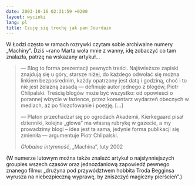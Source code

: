 ```yaml
---
date: 2003-10-16 02:31:59 +0200
layout: wycinki
lang: pl
title: Czuję się trochę jak pan Jourdain
---
```


W Łodzi często w ramach rozrywki czytam sobie archiwalne numery „Machiny”. Dziś ~rano Marta woła mnie z wanny, idę zobaczyć co tam znalazła, patrzę na wskazany artykuł…

> — Blog to forma prezentacji pewnych treści. Najświeższe zapiski znajdują się u góry, starsze niżej, do każdego odwołać się można linkiem bezpośrednim, każdy opatrzony jest datą i godziną, choć i to nie jest żelazną zasadą — definiuje autor jednego z blogów, Piotr Chlipalski. Treścią blogów może być wszystko: od opowieści o porannej wizycie w łazience, przez komentarz wydarzeń obecnych w mediach, aż po filozofowanie i poezję. […]
>
> — Platon przechadzał się po ogrodach Akademii, Kierkegaard pisał dzienniki, kolejna „głowa” ma własną rubrykę w gazecie, a my prowadzimy blogi – idea jest ta sama, jedynie forma publikacji się zmieniła — argumentuje Piotr Chlipalski.
>
> <cite>Globalna intymność</cite>, „Machina”, luty 2002

(W numerze lutowym można także znaleźć artykuł o najsłynniejszych groupies wszech czasów oraz jednozdaniową zapowiedź pewnego znanego filmu: „drużyna pod przywództwem hobbita Troda Begginsa wyrusza na niebezpieczną wyprawę, by zniszczyć magiczny pierścień”.)
